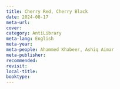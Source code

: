 ```yaml
---
title: Cherry Red, Cherry Black
date: 2024-08-17
meta-url: 
cover: 
category: AntiLibrary
meta-lang: English
meta-year: 
meta-people: Ahammed Khabeer, Ashiq Aimar
meta-publisher: 
recommended: 
revisit: 
local-title: 
booktype:
---
```


